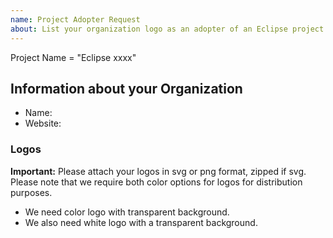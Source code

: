 ```yaml
---
name: Project Adopter Request
about: List your organization logo as an adopter of an Eclipse project.
---
```


Project Name = "Eclipse xxxx"

## Information about your Organization
* Name:
* Website: 

### Logos

**Important:** Please attach your logos in svg or png format, zipped if svg. Please note that we require both color options for logos for distribution purposes.

* We need color logo with transparent background.
* We also need white logo with a transparent background.